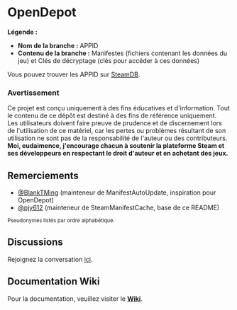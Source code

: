 # OpenDepot

**Légende :**
- **Nom de la branche :** APPID
- **Contenu de la branche :** Manifestes (fichiers contenant les données du jeu) et Clés de décryptage (clés pour accéder à ces données)

Vous pouvez trouver les APPID sur [SteamDB](https://steamdb.info).

### Avertissement
Ce projet est conçu uniquement à des fins éducatives et d'information. Tout le contenu de ce dépôt est destiné à des fins de référence uniquement.  
Les utilisateurs doivent faire preuve de prudence et de discernement lors de l'utilisation de ce matériel, car les pertes ou problèmes résultant de son utilisation ne sont pas de la responsabilité de l'auteur ou des contributeurs.  
**Moi, eudaimence, j'encourage chacun à soutenir la plateforme Steam et ses développeurs en respectant le droit d'auteur et en achetant des jeux.**

## Remerciements
- [@BlankTMing](https://github.com/BlankTMing) (mainteneur de ManifestAutoUpdate, inspiration pour OpenDepot)
- [@pjy612](https://github.com/pjy612/) (mainteneur de SteamManifestCache, base de ce README)

<sub>Pseudonymes listés par ordre alphabétique.</sub>

## Discussions
Rejoignez la conversation [ici](https://github.com/pjy612/SteamManifestCache/discussions).

## Documentation Wiki
Pour la documentation, veuillez visiter le **[Wiki](https://github.com/eudaimence/OpenDepot/wiki)**.
